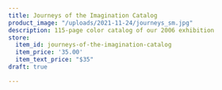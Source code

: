 ```yaml
---
title: Journeys of the Imagination Catalog
product_image: "/uploads/2021-11-24/journeys_sm.jpg"
description: 115-page color catalog of our 2006 exhibition
store:
  item_id: journeys-of-the-imagination-catalog
  item_price: '35.00'
  item_text_price: "$35"
draft: true

---
```

